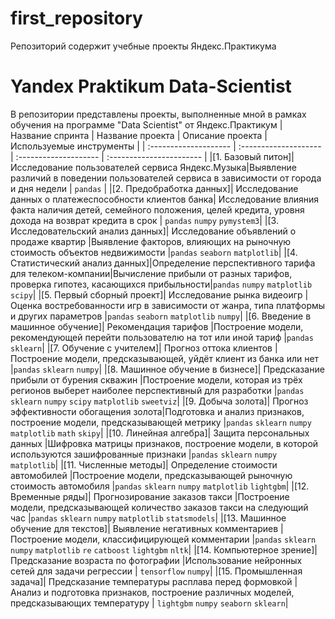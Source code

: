 # first_repository
Репозиторий содержит учебные проекты Яндекс.Практикума
# Yandex Praktikum Data-Scientist
В репозитории представлены проекты, выполненные мной в рамках обучения на программе "Data Scientist" от Яндекс.Практикум
| Название спринта        | Название проекта      | Описание проекта      | Используемые инструменты |
| :--------------------   | :-------------------- | :-------------------- | :----------------------- |
|[1. Базовый питон]| Исследование пользователей сервиса Яндекс.Музыка|Выявление различий в поведении пользователей сервиса в зависимости от города и дня недели | `pandas` |
|[2. Предобработка данных]| Исследование данных о платежеспособности клиентов банка| Исследование влияния факта наличия детей, семейного положения, целей кредита, уровня дохода на возврат кредита в срок | `pandas` `numpy` `pymystem3`|
|[3. Исследовательский анализ данных]| Исследование объявлений о продаже квартир |Выявление факторов, влияющих на рыночную стоимость объектов недвижимости |`pandas` `seaborn` `matplotlib`|
|[4. Статистический анализ данных]|Определение перспективного тарифа для телеком-компании|Вычисление прибыли от разных тарифов, проверка гипотез, касающихся прибыльности|`pandas` `numpy` `matplotlib` `scipy`|
|[5. Первый сборный проект]| Исследование рынка видеоигр |Оценка востребованности игр в зависимости от жанра, типа платформы и других параметров |`pandas`  `seaborn` `matplotlib` `numpy`|
|[6. Введение в машинное обучение]| Рекомендация тарифов |Построение модели, рекомендующей перейти пользователю на тот или иной тариф |`pandas`  `sklearn`|
|[7. Обучение с учителем]| Прогноз оттока клиентов |Построение модели, предсказывающей, уйдёт клиент из банка или нет |`pandas`  `sklearn`  `numpy`|
|[8. Машинное обучение в бизнесе]| Предсказание прибыли от бурения скважин |Построение модели, которая из трёх регионов выберет наиболее перспективный для разработки |`pandas`  `sklearn`  `numpy`  `scipy`  `matplotlib`  `sweetviz`|
|[9. Добыча золота]| Прогноз эффективности обогащения золота|Подготовка и анализ признаков, построение модели, предсказывающей метрику |`pandas`  `sklearn`  `numpy`  `matplotlib`  `math`  `skipy`|
|[10. Линейная алгебра]| Защита персональных данных |Шифровка матрицы признаков, построение модели, в которой используются зашифрованные признаки  |`pandas`  `sklearn`  `numpy`  `matplotlib`|
|[11. Численные методы]| Определение стоимости автомобилей |Построение модели, предсказывающей рыночную стоимость автомобиля |`pandas`  `sklearn`  `numpy`  `matplotlib`  `lightgbm`|
|[12. Временные ряды]| Прогнозирование заказов такси |Построение модели, предсказывающей количество заказов такси на следующий час |`pandas`  `sklearn`  `numpy`  `matplotlib`  `statsmodels`|
|[13. Машинное обучение для текстов]| Выявление негативных комментариев |Построение модели, классифицирующей комментарии |`pandas`  `sklearn`  `numpy`  `matplotlib`  `re` `catboost`  `lightgbm` `nltk`|
|[14. Компьютерное зрение]| Предсказание возраста по фотографии |Использование нейронных сетей для задачи регрессии | `tensorflow`  `numpy`|
|[15. Промышленная задача]| Предсказание температуры расплава перед формовкой | Анализ и подготовка признаков, построение различных моделей, предсказывающих температуру | `lightgbm`  `numpy`  `seaborn`  `sklearn`|

